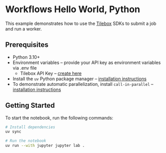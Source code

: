 # Workflows Hello World, Python

This example demonstrates how to use the [Tilebox](https://tilebox.com) SDKs to submit a job and run a worker.

## Prerequisites

- Python 3.10+
- Environment variables – provide your API key as environment variables via .env file
    - Tilebox API Key – [create here](https://console.tilebox.com/account/api-keys)
- Install the `uv` Python package manager – [installation instructions](https://docs.astral.sh/uv/)
- To demonstrate automatic parallelization, install `call-in-parallel` – [installation instructions](https://github.com/tilebox/call-in-parallel)

## Getting Started

To start the notebook, run the following commands:

```bash
# Install dependencies
uv sync

# Run the notebook
uv run --with jupyter jupyter lab .
```
